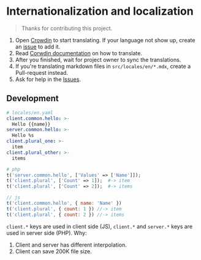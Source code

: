 # Internationalization and localization

> Thanks for contributing this project.

1. Open [Crowdin](https://crowdin.com/project/gazellepw) to start translating. If your language not show up, create an [issue](https://github.com/Mosasauroidea/GazellePW/issues) to add it.
2. Read [Corwdin documentation](https://support.crowdin.com/online-editor/) on how to translate.
3. After you finished, wait for project owner to sync the translations.
4. If you're translating markdown files in `src/locales/en/*.mdx`, create a Pull-request instead.
5. Ask for help in the [Issues](https://github.com/Mosasauroidea/GazellePW/issues).

## Development

```yaml
# locales/en.yaml
client.common.hello: >-
  Hello {{name}}
server.common.hello: >-
  Hello %s
client.plural_one: >-
  item
client.plural_other: >-
  items
```

```php
# php
t('server.common.hello', ['Values' => ['Name']]);
t('client.plural', ['Count' => 1]);  #-> item
t('client.plural', ['Count' => 2]);  #-> items
```

```js
// js
t('client.common.hello', { name: 'Name' })
t('client.plural', { count: 1 }) //-> item
t('client.plural', { count: 2 }) //-> items
```

`client.*` keys are used in client side (JS), `client.*` and `server.*` keys are used in server side (PHP). Why:

1. Client and server has different interpolation.
2. Client can save 200K file size.
